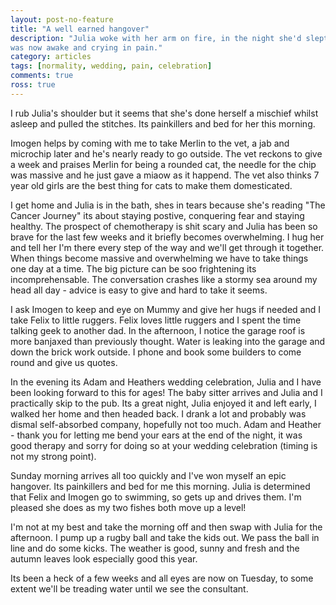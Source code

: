 ```yaml
---
layout: post-no-feature
title: "A well earned hangover"
description: "Julia woke with her arm on fire, in the night she'd slept on it and
was now awake and crying in pain."
category: articles
tags: [normality, wedding, pain, celebration]
comments: true
ross: true
---
```


I rub Julia's shoulder but it seems that she's done herself a mischief whilst
asleep and pulled the stitches.  Its painkillers and bed for her this morning.

Imogen helps by coming with me to take Merlin to the vet, a jab and microchip
later and he's nearly ready to go outside.  The vet reckons to give a week and
praises Merlin for being a rounded cat, the needle for the chip was massive and
he just gave a miaow as it happend.  The vet also thinks 7 year old girls are
the best thing for cats to make them domesticated.

I get home and Julia is in the bath, shes in tears because she's reading
"The Cancer Journey" its about staying postive, conquering fear and staying
healthy.  The prospect of chemotherapy is shit scary and Julia has been so
brave for the last few weeks and it briefly becomes overwhelming.  I hug her and
tell her I'm there every step of the way and we'll get through it together.
When things become massive and overwhelming we have to take things one day at a
time.  The big picture can be soo frightening its incomprehensable.
The conversation crashes like a stormy sea around my head all day - advice is
easy to give and hard to take it seems.

I ask Imogen to keep and eye on Mummy and give her hugs if needed and I take
Felix to little ruggers.  Felix loves little ruggers and I spent the time talking
geek to another dad.  In the afternoon, I notice the garage roof is more banjaxed
than previously thought. Water is leaking into the garage and down the brick work
outside. I phone and book some builders to come round and give us quotes.

In the evening its Adam and Heathers wedding celebration, Julia and I have been
looking forward to this for ages!  The baby sitter arrives and Julia and I
practically skip to the pub.  Its a great night, Julia enjoyed it and left early,
I walked her home and then headed back. I drank a lot and probably was
dismal self-absorbed company, hopefully not too much.  Adam and Heather - thank you
for letting me bend your ears at the end of the night, it was good therapy and sorry
for doing so at your wedding celebration (timing is not my strong point).

Sunday morning arrives all too quickly and I've won myself an epic hangover.
Its painkillers and bed for me this morning.  Julia is determined that Felix
and Imogen go to swimming, so gets up and drives them. I'm pleased she does
as my two fishes both move up a level!

I'm not at my best and take the morning off and then swap with Julia for the
afternoon.  I pump up a rugby ball and take the kids out.  We pass the ball in
line and do some kicks.  The weather is good, sunny and fresh and the autumn
leaves look especially good this year.

Its been a heck of a few weeks and all eyes are now on Tuesday, to some extent
we'll be treading water until we see the consultant.
